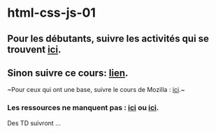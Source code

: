 # html-css-js-01

## Pour les débutants, suivre les activités qui se trouvent [ici](https://pixees.fr/informatiquelycee/jbase_intro.html).
## Sinon suivre ce cours: [lien](https://sti2d.ecolelamache.org/ap31_dcouverte_du_langage_javascript.html).

~Pour ceux qui ont une base, suivre le cours de Mozilla : [ici](https://developer.mozilla.org/fr/docs/Apprendre/JavaScript).~

### Les ressources ne manquent pas : [ici](https://openclassrooms.com/fr/courses/1916641-dynamisez-vos-sites-web-avec-javascript) ou [ici](https://openclassrooms.com/fr/courses/2984401-apprenez-a-coder-avec-javascript/2984431-3-2-1-codez).



Des TD suivront ...
